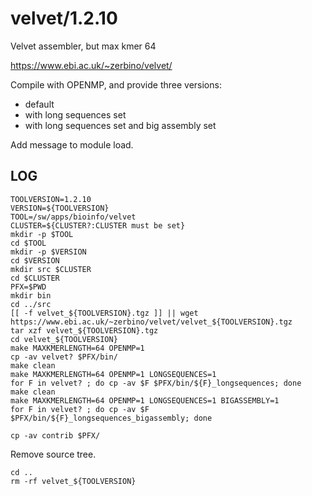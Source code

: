 velvet/1.2.10
=============

Velvet assembler, but max kmer 64

<https://www.ebi.ac.uk/~zerbino/velvet/>

Compile with OPENMP, and provide three versions:

* default
* with long sequences set
* with long sequences set and big assembly set

Add message to module load.


LOG
---


    TOOLVERSION=1.2.10
    VERSION=${TOOLVERSION}
    TOOL=/sw/apps/bioinfo/velvet
    CLUSTER=${CLUSTER?:CLUSTER must be set}
    mkdir -p $TOOL
    cd $TOOL
    mkdir -p $VERSION
    cd $VERSION
    mkdir src $CLUSTER
    cd $CLUSTER
    PFX=$PWD
    mkdir bin
    cd ../src
    [[ -f velvet_${TOOLVERSION}.tgz ]] || wget https://www.ebi.ac.uk/~zerbino/velvet/velvet_${TOOLVERSION}.tgz
    tar xzf velvet_${TOOLVERSION}.tgz
    cd velvet_${TOOLVERSION}
    make MAXKMERLENGTH=64 OPENMP=1
    cp -av velvet? $PFX/bin/
    make clean
    make MAXKMERLENGTH=64 OPENMP=1 LONGSEQUENCES=1
    for F in velvet? ; do cp -av $F $PFX/bin/${F}_longsequences; done
    make clean
    make MAXKMERLENGTH=64 OPENMP=1 LONGSEQUENCES=1 BIGASSEMBLY=1
    for F in velvet? ; do cp -av $F $PFX/bin/${F}_longsequences_bigassembly; done

    cp -av contrib $PFX/

Remove source tree.

    cd ..
    rm -rf velvet_${TOOLVERSION}

